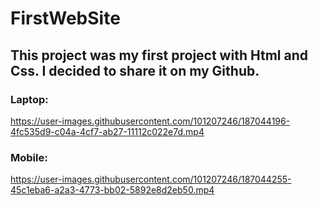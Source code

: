# FirstWebSite
## This project was my first project with Html and Css. I decided to share it on my Github.

### Laptop:
https://user-images.githubusercontent.com/101207246/187044196-4fc535d9-c04a-4cf7-ab27-11112c022e7d.mp4

### Mobile:
https://user-images.githubusercontent.com/101207246/187044255-45c1eba6-a2a3-4773-bb02-5892e8d2eb50.mp4


